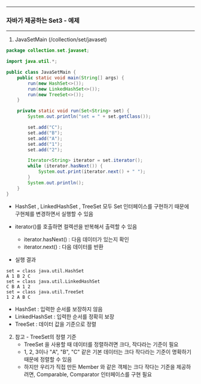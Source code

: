 -----
### 자바가 제공하는 Set3 - 예제
-----
1. JavaSetMain (/collection/set/javaset)
```java
package collection.set.javaset;

import java.util.*;

public class JavaSetMain {
    public static void main(String[] args) {
        run(new HashSet<>());
        run(new LinkedHashSet<>());
        run(new TreeSet<>());
    }

    private static void run(Set<String> set) {
        System.out.println("set = " + set.getClass());

        set.add("C");
        set.add("B");
        set.add("A");
        set.add("1");
        set.add("2");

        Iterator<String> iterator = set.iterator();
        while (iterator.hasNext()) {
            System.out.print(iterator.next() + " ");
        }
        System.out.println();
    }
}
```
  - HashSet , LinkedHashSet , TreeSet 모두 Set 인터페이스를 구현하기 때문에 구현체를 변경하면서 실행할 수 있음
  - iterator()를 호출하면 컬렉션을 반복해서 출력할 수 있음
    + iterator.hasNext() : 다음 데이터가 있는지 확인
    + iterator.next() : 다음 데이터를 반환

  - 실행 결과
```
set = class java.util.HashSet
A 1 B 2 C 
set = class java.util.LinkedHashSet
C B A 1 2 
set = class java.util.TreeSet
1 2 A B C 
```
  - HashSet : 입력한 순서를 보장하지 않음
  - LinkedHashSet : 입력한 순서를 정확히 보장
  - TreeSet : 데이터 값을 기준으로 정렬

2. 참고 - TreeSet의 정렬 기준
   - TreeSet 을 사용할 때 데이터를 정렬하려면 크다, 작다라는 기준이 필요
   - 1, 2, 3이나 "A", "B", "C" 같은 기본 데이터는 크다 작다라는 기준이 명확하기 때문에 정렬할 수 있음
   - 하지만 우리가 직접 만든 Member 와 같은 객체는 크다 작다는 기준을 제공하려면, Comparable, Comparator 인터페이스를 구현 필요
